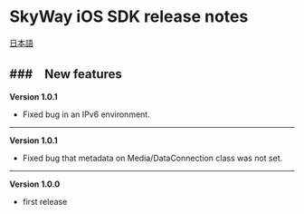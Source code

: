 SkyWay iOS SDK release notes
=============================

[日本語](./release-notes.md)

###　New features
--------------------------
**Version 1.0.1**

* Fixed bug in an IPv6 environment.

--------------------------
**Version 1.0.1**

* Fixed bug that metadata on Media/DataConnection class was not set.

--------------------------
**Version 1.0.0**

* first release
